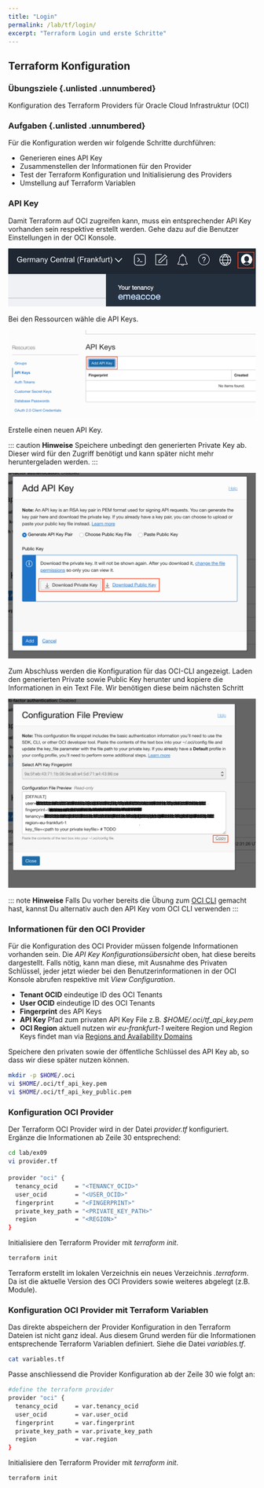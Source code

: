 ```yaml
---
title: "Login"
permalink: /lab/tf/login/
excerpt: "Terraform Login und erste Schritte"
---
```

<!-- markdownlint-disable MD013 -->
<!-- markdownlint-disable MD025 -->
<!-- markdownlint-disable MD033 -->
<!-- markdownlint-disable MD041 -->
## Terraform Konfiguration

### Übungsziele {.unlisted .unnumbered}

Konfiguration des Terraform Providers für Oracle Cloud Infrastruktur (OCI)

### Aufgaben {.unlisted .unnumbered}

Für die Konfiguration werden wir folgende Schritte durchführen:

- Generieren eines API Key
- Zusammenstellen der Informationen für den Provider
- Test der Terraform Konfiguration und Initialisierung des Providers
- Umstellung auf Terraform Variablen

### API Key

Damit Terraform auf OCI zugreifen kann, muss ein entsprechender API Key vorhanden
sein respektive erstellt werden. Gehe dazu auf die Benutzer Einstellungen in der
OCI Konsole.

![OCI User Informationen](../../images/1x09-console-user.png)

Bei den Ressourcen wähle die API Keys.

![API Key Overview](../../images/1x09-user-API-key-overview.png)

Erstelle einen neuen API Key.

::: caution
**Hinweise** Speichere unbedingt den generierten Private Key ab. Dieser wird für
den Zugriff benötigt und kann später nicht mehr heruntergeladen werden.
:::

![API Key Generieren](../../images/1x09-user-API-key-new.png)

Zum Abschluss werden die Konfiguration für das OCI-CLI angezeigt. Laden den
generierten Private sowie Public Key herunter und kopiere die
Informationen in ein Text File. Wir benötigen diese beim nächsten Schritt

![API Key Konfigurationsübersicht](../../images/1x09-user-API-key-config.png)

::: note
**Hinweise** Falls Du vorher bereits die Übung zum [OCI CLI](../ex01/1x08-OCI-CLI.md)
gemacht hast, kannst Du alternativ auch den API Key vom OCI CLI verwenden
:::

### Informationen für den OCI Provider

Für die Konfiguration des OCI Provider müssen folgende Informationen vorhanden sein.
Die *API Key Konfigurationsübersicht* oben, hat diese bereits dargestellt. Falls nötig,
kann man diese, mit Ausnahme des Privaten Schlüssel, jeder jetzt wieder bei den
Benutzerinformationen in der OCI Konsole abrufen respektive mit *View Configuration*.

- **Tenant OCID** eindeutige ID des OCI Tenants
- **User OCID** eindeutige ID des OCI Tenants
- **Fingerprint** des API Keys
- **API Key** Pfad zum privaten API Key File z.B. *$HOME/.oci/tf_api_key.pem*
- **OCI Region** aktuell nutzen wir *eu-frankfurt-1* weitere Region und Region
  Keys findet man via [Regions and Availability Domains](https://docs.oracle.com/en-us/iaas/Content/General/Concepts/regions.htm#ServiceAvailabilityAcrossRegions)

Speichere den privaten sowie der öffentliche Schlüssel des API Key ab, so dass wir
diese später nutzen können.

```bash
mkdir -p $HOME/.oci
vi $HOME/.oci/tf_api_key.pem
vi $HOME/.oci/tf_api_key_public.pem
```

### Konfiguration OCI Provider

Der Terraform OCI Provider wird in der Datei *provider.tf* konfiguriert. Ergänze
die Informationen ab Zeile 30 entsprechend:

```bash
cd lab/ex09
vi provider.tf

provider "oci" {
  tenancy_ocid     = "<TENANCY_OCID>"
  user_ocid        = "<USER_OCID>"
  fingerprint      = "<FINGERPRINT>"
  private_key_path = "<PRIVATE_KEY_PATH>"
  region           = "<REGION>"
}
```

Initialisiere den Terraform Provider mit *terraform init*.

```bash
terraform init
```

Terraform erstellt im lokalen Verzeichnis ein neues Verzeichnis *.terraform*. Da
ist die aktuelle Version des OCI Providers sowie weiteres abgelegt (z.B. Module).

### Konfiguration OCI Provider mit Terraform Variablen

Das direkte abspeichern der Provider Konfiguration in den Terraform Dateien ist
nicht ganz ideal. Aus diesem Grund werden für die Informationen entsprechende
Terraform Variablen definiert. Siehe die Datei *variables.tf*.

```bash
cat variables.tf
```

Passe anschliessend die Provider Konfiguration ab der Zeile 30 wie folgt an:

```bash
#define the terraform provider
provider "oci" {
  tenancy_ocid     = var.tenancy_ocid
  user_ocid        = var.user_ocid
  fingerprint      = var.fingerprint
  private_key_path = var.private_key_path
  region           = var.region
}
```

Initialisiere den Terraform Provider mit *terraform init*.

```bash
terraform init
```
